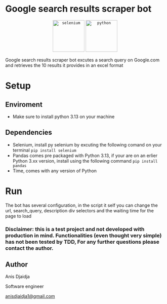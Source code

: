 
 # Google search results scraper bot 

<div align="center">
	<code><img width="100" src="https://github.com/user-attachments/assets/88201680-ae33-4ad6-ba65-850534446f03" alt="selenium" title="selenium"/></code>
	<code><img width="100" src="https://github.com/user-attachments/assets/3e2ea057-ee72-4b13-82f7-508297396ab7" alt="python" title="python"/></code>
</div>


Google search results scraper bot excutes a search query on Google.com and retrieves the 10 results it provides in an excel format
# Setup
## Enviroment
- Make sure to install python 3.13 on your machine
## Dependencies
- Selenium, install py selenium by excuting the following comand on your terminal ```pip install selenium```
- Pandas comes pre packaged with Python 3.13, if your are on an erlier Python 3.xx version, install using the following command ```pip install pandas```
- Time, comes with any version of Python

# Run
The bot has several configuration, in the script it self you can change the url, search_query, description div selectors and the waiting time for the page to load

### Disclaimer: this is a test project and not developed with production in mind. Functionalities (even thought very simple) has not been tested by TDD, For any further questions please contact the author.

## Author
Anis Djaidja

Software engineer

anisdjaidja1@gmail.com
